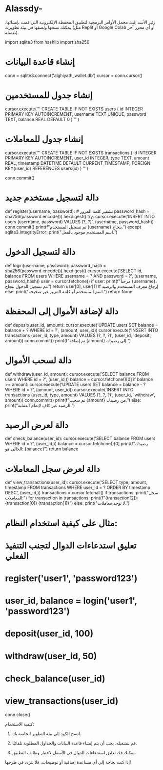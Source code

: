 # Alassdy-
زئير الأسد 
إليك مجمل الأوامر البرمجية لتطبيق المحفظة الإلكترونية التي قمت بإنشائها. يمكنك نسخها ولصقها في بيئة تطويرك (مثل Replit أو Google Colab أو أي محرر آخر تفضله).

import sqlite3
from hashlib import sha256

# إنشاء قاعدة البيانات
conn = sqlite3.connect('alghiyath_wallet.db')
cursor = conn.cursor()

# إنشاء جدول للمستخدمين
cursor.execute('''
    CREATE TABLE IF NOT EXISTS users (
        id INTEGER PRIMARY KEY AUTOINCREMENT,
        username TEXT UNIQUE,
        password TEXT,
        balance REAL DEFAULT 0
    )
''')

# إنشاء جدول للمعاملات
cursor.execute('''
    CREATE TABLE IF NOT EXISTS transactions (
        id INTEGER PRIMARY KEY AUTOINCREMENT,
        user_id INTEGER,
        type TEXT,
        amount REAL,
        timestamp DATETIME DEFAULT CURRENT_TIMESTAMP,
        FOREIGN KEY(user_id) REFERENCES users(id)
    )
''')

conn.commit()

# دالة لتسجيل مستخدم جديد
def register(username, password):
    # تشفير كلمة المرور
    password_hash = sha256(password.encode()).hexdigest()
    try:
        cursor.execute('INSERT INTO users (username, password) VALUES (?, ?)', (username, password_hash))
        conn.commit()
        print(f"تم تسجيل المستخدم {username} بنجاح.")
    except sqlite3.IntegrityError:
        print("اسم المستخدم موجود بالفعل.")

# دالة لتسجيل الدخول
def login(username, password):
    password_hash = sha256(password.encode()).hexdigest()
    cursor.execute('SELECT id, balance FROM users WHERE username = ? AND password = ?', (username, password_hash))
    user = cursor.fetchone()
    if user:
        print(f"مرحباً {username}، تم تسجيل الدخول بنجاح.")
        return user[0], user[1]  # إرجاع معرف المستخدم والرصيد
    else:
        print("اسم المستخدم أو كلمة المرور غير صحيحة.")
        return None

# دالة لإضافة الأموال إلى المحفظة
def deposit(user_id, amount):
    cursor.execute('UPDATE users SET balance = balance + ? WHERE id = ?', (amount, user_id))
    cursor.execute('INSERT INTO transactions (user_id, type, amount) VALUES (?, ?, ?)', (user_id, 'deposit', amount))
    conn.commit()
    print(f"تم إضافة {amount} إلى رصيدك.")

# دالة لسحب الأموال
def withdraw(user_id, amount):
    cursor.execute('SELECT balance FROM users WHERE id = ?', (user_id,))
    balance = cursor.fetchone()[0]
    if balance >= amount:
        cursor.execute('UPDATE users SET balance = balance - ? WHERE id = ?', (amount, user_id))
        cursor.execute('INSERT INTO transactions (user_id, type, amount) VALUES (?, ?, ?)', (user_id, 'withdraw', amount))
        conn.commit()
        print(f"تم سحب {amount} من رصيدك.")
    else:
        print("الرصيد غير كافٍ لإتمام العملية.")

# دالة لعرض الرصيد
def check_balance(user_id):
    cursor.execute('SELECT balance FROM users WHERE id = ?', (user_id,))
    balance = cursor.fetchone()[0]
    print(f"رصيدك الحالي هو: {balance}")
    return balance

# دالة لعرض سجل المعاملات
def view_transactions(user_id):
    cursor.execute('SELECT type, amount, timestamp FROM transactions WHERE user_id = ? ORDER BY timestamp DESC', (user_id,))
    transactions = cursor.fetchall()
    if transactions:
        print("سجل المعاملات:")
        for transaction in transactions:
            print(f"{transaction[2]}: {transaction[0]} {transaction[1]}")
    else:
        print("لا توجد معاملات.")

# مثال على كيفية استخدام النظام:
# تعليق استدعاءات الدوال لتجنب التنفيذ الفعلي
# register('user1', 'password123')
# user_id, balance = login('user1', 'password123')
# deposit(user_id, 100)
# withdraw(user_id, 50)
# check_balance(user_id)
# view_transactions(user_id)

conn.close()

كيفية الاستخدام:

1. انسخ الكود إلى بيئة التطوير الخاصة بك.


2. قم بتشغيله. يجب أن يتم إنشاء قاعدة البيانات والجداول المطلوبة تلقائيًا.


3. يمكنك فك تعليق استدعاءات الدوال في الأسفل لاختبار وظائف التطبيق.



إذا كنت بحاجة إلى أي مساعدة إضافية أو توضيحات، فلا تتردد في طرحها!

